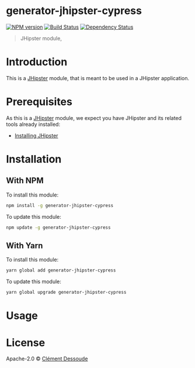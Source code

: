 # generator-jhipster-cypress
[![NPM version][npm-image]][npm-url] [![Build Status][travis-image]][travis-url] [![Dependency Status][daviddm-image]][daviddm-url]
> JHipster module, 

# Introduction

This is a [JHipster](https://www.jhipster.tech/) module, that is meant to be used in a JHipster application.

# Prerequisites

As this is a [JHipster](https://www.jhipster.tech/) module, we expect you have JHipster and its related tools already installed:

- [Installing JHipster](https://www.jhipster.tech/installation/)

# Installation

## With NPM

To install this module:

```bash
npm install -g generator-jhipster-cypress
```

To update this module:

```bash
npm update -g generator-jhipster-cypress
```

## With Yarn

To install this module:

```bash
yarn global add generator-jhipster-cypress
```

To update this module:

```bash
yarn global upgrade generator-jhipster-cypress
```

# Usage

# License

Apache-2.0 © [Clément Dessoude]()


[npm-image]: https://img.shields.io/npm/v/generator-jhipster-cypress.svg
[npm-url]: https://npmjs.org/package/generator-jhipster-cypress
[travis-image]: https://travis-ci.org/clement26695/generator-jhipster-cypress.svg?branch=master
[travis-url]: https://travis-ci.org/clement26695/generator-jhipster-cypress
[daviddm-image]: https://david-dm.org/clement26695/generator-jhipster-cypress.svg?theme=shields.io
[daviddm-url]: https://david-dm.org/clement26695/generator-jhipster-cypress

